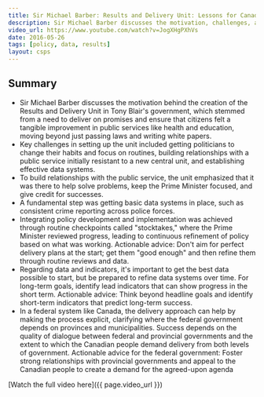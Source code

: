 ```yaml
---
title: Sir Michael Barber: Results and Delivery Unit: Lessons for Canada
description: Sir Michael Barber discusses the motivation, challenges, and methods of establishing the Results and Delivery Unit in the UK government and reflects on its potential application within Canada's federal system
video_url: https://www.youtube.com/watch?v=JogXHgPXhVs
date: 2016-05-26
tags: [policy, data, results]
layout: csps
---
```


## Summary

- Sir Michael Barber discusses the motivation behind the creation of the Results and Delivery Unit in Tony Blair's government, which stemmed from a need to deliver on promises and ensure that citizens felt a tangible improvement in public services like health and education, moving beyond just passing laws and writing white papers.
- Key challenges in setting up the unit included getting politicians to change their habits and focus on routines, building relationships with a public service initially resistant to a new central unit, and establishing effective data systems.
- To build relationships with the public service, the unit emphasized that it was there to help solve problems, keep the Prime Minister focused, and give credit for successes.
- A fundamental step was getting basic data systems in place, such as consistent crime reporting across police forces.
- Integrating policy development and implementation was achieved through routine checkpoints called "stocktakes," where the Prime Minister reviewed progress, leading to continuous refinement of policy based on what was working. Actionable advice: Don't aim for perfect delivery plans at the start; get them "good enough" and then refine them through routine reviews and data.
- Regarding data and indicators, it's important to get the best data possible to start, but be prepared to refine data systems over time. For long-term goals, identify lead indicators that can show progress in the short term. Actionable advice: Think beyond headline goals and identify short-term indicators that predict long-term success.
- In a federal system like Canada, the delivery approach can help by making the process explicit, clarifying where the federal government depends on provinces and municipalities. Success depends on the quality of dialogue between federal and provincial governments and the extent to which the Canadian people demand delivery from both levels of government. Actionable advice for the federal government: Foster strong relationships with provincial governments and appeal to the Canadian people to create a demand for the agreed-upon agenda

[Watch the full video here]({{ page.video_url }})